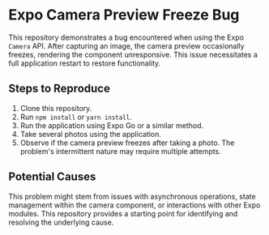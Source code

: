 # Expo Camera Preview Freeze Bug

This repository demonstrates a bug encountered when using the Expo `Camera` API. After capturing an image, the camera preview occasionally freezes, rendering the component unresponsive.  This issue necessitates a full application restart to restore functionality.

## Steps to Reproduce

1. Clone this repository.
2. Run `npm install` or `yarn install`.
3. Run the application using Expo Go or a similar method.
4. Take several photos using the application.
5. Observe if the camera preview freezes after taking a photo. The problem's intermittent nature may require multiple attempts.

## Potential Causes

This problem might stem from issues with asynchronous operations, state management within the camera component, or interactions with other Expo modules.  This repository provides a starting point for identifying and resolving the underlying cause.